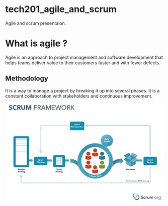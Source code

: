 # tech201_agile_and_scrum
Agile and scrum presentaion.
# What is agile ?

Agile is an approach to project management and software development that helps teams deliver value to their customers faster and with fewer defects.

## Methodology 
It is a way to manage a project by breaking it up into several phases. It is a constant collaboration with stakeholders and continuous improvement. 


![](screen_shot_2021-01-10_at_9.14.17_am%20(1).png)
